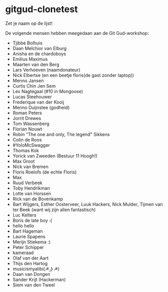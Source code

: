 # gitgud-clonetest
Zet je naam op de lijst!

De volgende mensen hebben meegedaan aan de Git Gud-workshop:

- Tjibbe Bolhuis
- Daan Melchior van Elburg
- Anisha en de chardoboys
- Emilius Maximus
- Maarten van den Berg
- Lars Verhoeven (naamdonateur)
- Nick Elbertse (en een beetje floris(de gast zonder laptop))
- Menno Jansen
- Curtis Chin Jen Sem
- Lex Nagtegaal (#10 in Mongoose)
- Lucas Steehouwer
- Frederique van der Kooij
- Menno Duijnstee (godheid)
- Roman Peters
- Jorrit Drewes
- Tom Wassenberg
- Florian Nouwt
- Robin "The one and only, The legend" Sikkens
- Colin de Roos
- #YoloMcSwagger
- Thomas Kok
- Yorick van Zweeden (Bestuur 11 Hoogh!)
- Max Groot
- Nick van Bremen
- Floris Roelofs (de echte Floris)
- Max
- Ruud Verbeek
- Toby Hendrikman
- Lotte van Horssen
- Rick van de Bovenkamp
- Bart Wijgers, Esther Oosterveer, Luuk Hackers, Nick Mulder, Tijmen van ter Beek (want wij zijn allen fantastisch)
- Luc Kelters
- Boris de late boy :(
- hello hello
- Bart Hageman
- Laurie Spapens
- Merijn Stiekema :)
- Peter Schipper
- kameraad
- Olaf van der Aart
- Thijs den Hartog
- musicismyalibi(☭ ͜ʖ ☭)
- Daan van Dongen
- Sander Krijt (Hackerman)
- Siem van den Tweel
